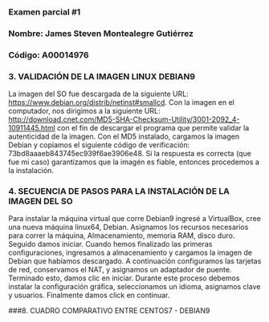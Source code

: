 ### Examen parcial #1
### Nombre: James Steven Montealegre Gutiérrez
### Código: A00014976

### 3. VALIDACIÓN DE LA IMAGEN LINUX DEBIAN9
La imagen del SO fue descargada de la siguiente URL: https://www.debian.org/distrib/netinst#smallcd. Con la imagen en el computador, nos
dirigimos a la siguiente URL: http://download.cnet.com/MD5-SHA-Checksum-Utility/3001-2092_4-10911445.html con el fin de descargar
el programa que  permite validar la autenticidad de la imagen. Con el MD5 instalado, cargamos la imagen Debian y copiamos el
siguiente código de verificación: 73bd8aaaeb843745ec939f6ae3906e48. Si la respuesta es correcta (que fue mi caso) garantizamos
que la imagén es fiable, entonces procedemos a la instalación.

### 4. SECUENCIA DE PASOS PARA LA INSTALACIÓN DE LA IMAGEN DEL SO
Para instalar la máquina virtual que corre Debian9 ingresé a VirtualBox, cree una nueva máquina linux64, Debian. Asignamos los recursos
necesarios para correr la máquina, Almacenamiento, memoria RAM, disco duro. Seguido damos iniciar.
Cuando hemos finalizado las primeras configuraciones, ingresamos a almacenamiento y cargamos la imagen de Debian que habíamos descargado.
A continuación configuramos las tarjetas de red, conservamos el NAT, y asignamos un adaptador de puente. Terminado esto, damos clic en
iniciar. Durante este proceso debemos instalar la configuración gráfica, seleccionamos un idioma, asignamos clave y usuarios. Finalmente
damos click en continuar.

###8. CUADRO COMPARATIVO ENTRE CENTOS7 - DEBIAN9
